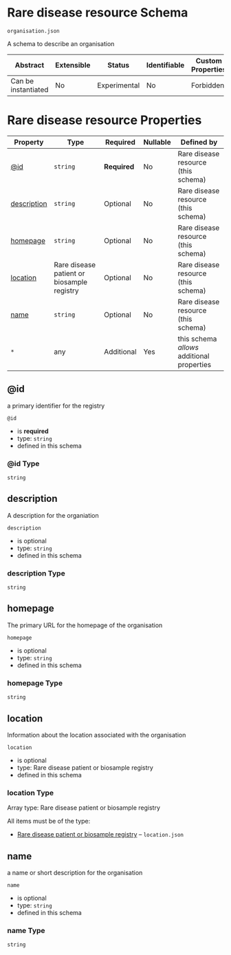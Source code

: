 # Rare disease resource Schema

```
organisation.json
```

A schema to describe an organisation

| Abstract            | Extensible | Status       | Identifiable | Custom Properties | Additional Properties | Defined In                             |
| ------------------- | ---------- | ------------ | ------------ | ----------------- | --------------------- | -------------------------------------- |
| Can be instantiated | No         | Experimental | No           | Forbidden         | Permitted             | [organisation.json](organisation.json) |

# Rare disease resource Properties

| Property                    | Type                                       | Required     | Nullable | Defined by                                 |
| --------------------------- | ------------------------------------------ | ------------ | -------- | ------------------------------------------ |
| [@id](#id)                  | `string`                                   | **Required** | No       | Rare disease resource (this schema)        |
| [description](#description) | `string`                                   | Optional     | No       | Rare disease resource (this schema)        |
| [homepage](#homepage)       | `string`                                   | Optional     | No       | Rare disease resource (this schema)        |
| [location](#location)       | Rare disease patient or biosample registry | Optional     | No       | Rare disease resource (this schema)        |
| [name](#name)               | `string`                                   | Optional     | No       | Rare disease resource (this schema)        |
| `*`                         | any                                        | Additional   | Yes      | this schema _allows_ additional properties |

## @id

a primary identifier for the registry

`@id`

- is **required**
- type: `string`
- defined in this schema

### @id Type

`string`

## description

A description for the organiation

`description`

- is optional
- type: `string`
- defined in this schema

### description Type

`string`

## homepage

The primary URL for the homepage of the organisation

`homepage`

- is optional
- type: `string`
- defined in this schema

### homepage Type

`string`

## location

Information about the location associated with the organisation

`location`

- is optional
- type: Rare disease patient or biosample registry
- defined in this schema

### location Type

Array type: Rare disease patient or biosample registry

All items must be of the type:

- [Rare disease patient or biosample registry](location.md) – `location.json`

## name

a name or short description for the organisation

`name`

- is optional
- type: `string`
- defined in this schema

### name Type

`string`

